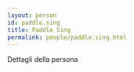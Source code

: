 ```yaml
---
layout: person
id: paddle.sing
title: Paddle Sing
permalink: people/paddle.sing.html
---
```


Dettagli della persona